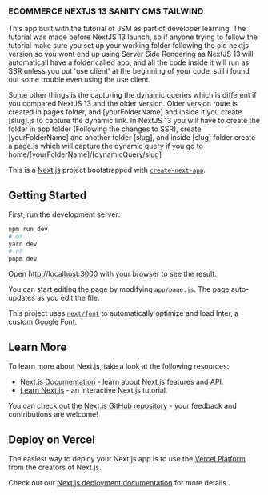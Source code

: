 ### ECOMMERCE NEXTJS 13 SANITY CMS TAILWIND

This app built with the tutorial of JSM as part of developer learning.
The tutorial was made before NextJS 13 launch, so if anyone trying to follow the tutorial make sure you set up your working folder following the old nextjs version so you wont end up using Server Side Rendering as NextJS 13 will automaticall have a folder called app, and all the code inside it will run as SSR unless you put 'use client' at the beginning of your code, still i found out some trouble even using the use client.

Some other things is the capturing the dynamic queries which is different if you compared NextJS 13 and the older version.
Older version route is created in pages folder, and [yourFolderName] and inside it you create [slug].js to capture the dynamic link.
In NextJS 13 you will have to create the folder in app folder (Following the changes to SSR), create [yourFolderName] and another folder [slug], and inside [slug] folder create a page.js which will capture the dynamic query if you go to home/[yourFolderName]/[dynamicQuery/slug]

This is a [Next.js](https://nextjs.org/) project bootstrapped with [`create-next-app`](https://github.com/vercel/next.js/tree/canary/packages/create-next-app).

## Getting Started

First, run the development server:

```bash
npm run dev
# or
yarn dev
# or
pnpm dev
```

Open [http://localhost:3000](http://localhost:3000) with your browser to see the result.

You can start editing the page by modifying `app/page.js`. The page auto-updates as you edit the file.

This project uses [`next/font`](https://nextjs.org/docs/basic-features/font-optimization) to automatically optimize and load Inter, a custom Google Font.

## Learn More

To learn more about Next.js, take a look at the following resources:

- [Next.js Documentation](https://nextjs.org/docs) - learn about Next.js features and API.
- [Learn Next.js](https://nextjs.org/learn) - an interactive Next.js tutorial.

You can check out [the Next.js GitHub repository](https://github.com/vercel/next.js/) - your feedback and contributions are welcome!

## Deploy on Vercel

The easiest way to deploy your Next.js app is to use the [Vercel Platform](https://vercel.com/new?utm_medium=default-template&filter=next.js&utm_source=create-next-app&utm_campaign=create-next-app-readme) from the creators of Next.js.

Check out our [Next.js deployment documentation](https://nextjs.org/docs/deployment) for more details.

